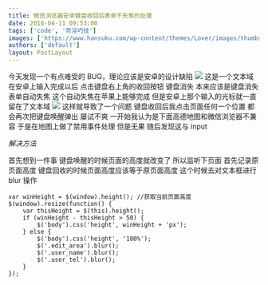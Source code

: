 ```yaml
---
title: 微信浏览器安卓键盘收回后表单不失焦的处理
date: 2018-04-11 09:53:00
tags: ['code', '奇淫巧技']
images: ['https://www.hansuku.com/wp-content/themes/Lover/images/thumbs/14.jpg']
authors: ['default']
layout: PostLayout
---
```


今天发现一个有点难受的 BUG，理论应该是安卓的设计缺陷
![](https://www.hansuku.com/wp-content/uploads/2018/04/a557361b1ea399db6e13aa1c09e1635a.png)
这是一个文本域 在安卓上输入完成以后 点击键盘右上角的收回按钮 键盘消失 本来应该是键盘消失表单自动失焦 这个自动失焦在苹果上能够完成 但是安卓上那个输入的光标就一直留在了文本域
[![](https://www.hansuku.com/wp-content/uploads/2018/04/5AAC15A01A033880BB2EE9FB223818E7.jpg)](https://www.hansuku.com/wp-content/uploads/2018/04/5AAC15A01A033880BB2EE9FB223818E7.jpg)
这样就导致了一个问题 键盘收回后我点击页面任何一个位置 都会再次把键盘唤醒弹出 屡试不爽 一开始我认为是下面高德地图和微信浏览器不兼容 于是在地图上做了禁用事件处理 但是无果 随后发现这与 input

_解决方法_

首先想到一件事 键盘唤醒的时候页面的高度就改变了 所以监听下页面 首先记录原页面高度 键盘回收的时候页面高度应该等于原页面高度 这个时候去对文本框进行 blur 操作

```
var winHeight = $(window).height(); //获取当前页面高度
$(window).resize(function() {
    var thisHeight = $(this).height();
    if (winHeight - thisHeight > 50) {
        $('body').css('height', winHeight + 'px');
    } else {
        $('body').css('height', '100%');
        $('.edit_area').blur();
        $('.user_name').blur();
        $('.user_tel').blur();
    }
});
```
